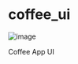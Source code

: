 # coffee_ui

![image](https://user-images.githubusercontent.com/114337820/208951257-54de75b5-80b6-4961-838b-86c0b6a396dd.png)

Coffee App UI
